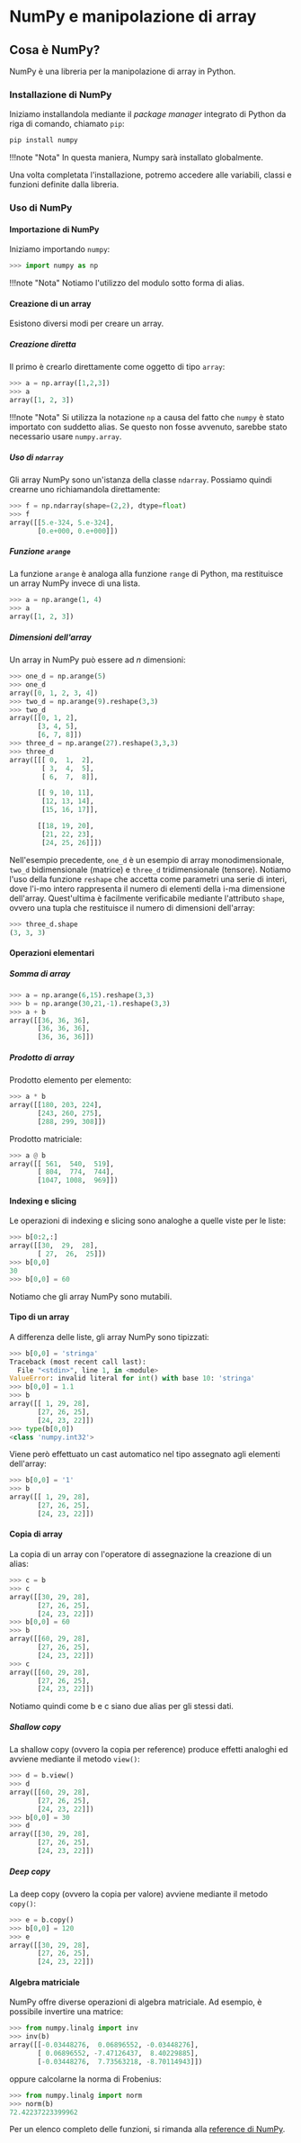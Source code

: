 # NumPy e manipolazione di array

## Cosa è NumPy?

NumPy è una libreria per la manipolazione di array in Python.

### Installazione di NumPy

Iniziamo installandola mediante il *package manager* integrato di Python da riga di comando, chiamato `pip`:

```bash
pip install numpy
```

!!!note "Nota"
	In questa maniera, Numpy sarà installato globalmente.

Una volta completata l'installazione, potremo accedere alle variabili, classi e funzioni definite dalla libreria.

### Uso di NumPy

#### Importazione di NumPy

Iniziamo importando `numpy`:

```python
>>> import numpy as np
```

!!!note "Nota"
	Notiamo l'utilizzo del modulo sotto forma di alias.

#### Creazione di un array

Esistono diversi modi per creare un array.

##### Creazione diretta

Il primo è crearlo direttamente come oggetto di tipo `array`:

```python
>>> a = np.array([1,2,3])
>>> a
array([1, 2, 3])
```

!!!note "Nota"
	Si utilizza la notazione `np` a causa del fatto che `numpy` è stato importato con suddetto alias. Se questo non fosse avvenuto, sarebbe stato necessario usare `numpy.array`.

##### Uso di `ndarray`

Gli array NumPy sono un'istanza della classe `ndarray`. Possiamo quindi crearne uno richiamandola direttamente:

```python
>>> f = np.ndarray(shape=(2,2), dtype=float)
>>> f
array([[5.e-324, 5.e-324],
       [0.e+000, 0.e+000]])
```

##### Funzione `arange`

La funzione `arange` è analoga alla funzione `range` di Python, ma restituisce un array NumPy invece di una lista.

```python
>>> a = np.arange(1, 4)
>>> a
array([1, 2, 3])
```

##### Dimensioni dell'array

Un array in NumPy può essere ad $n$ dimensioni:

```python
>>> one_d = np.arange(5)
>>> one_d
array([0, 1, 2, 3, 4])
>>> two_d = np.arange(9).reshape(3,3)
>>> two_d
array([[0, 1, 2],
       [3, 4, 5],
       [6, 7, 8]])
>>> three_d = np.arange(27).reshape(3,3,3)
>>> three_d
array([[[ 0,  1,  2],
        [ 3,  4,  5],
        [ 6,  7,  8]],

       [[ 9, 10, 11],
        [12, 13, 14],
        [15, 16, 17]],

       [[18, 19, 20],
        [21, 22, 23],
        [24, 25, 26]]])
```

Nell'esempio precedente, `one_d` è un esempio di array monodimensionale, `two_d` bidimensionale (matrice) e `three_d` tridimensionale (tensore). Notiamo l'uso della funzione `reshape` che accetta come parametri una serie di interi, dove l'i-mo intero rappresenta il numero di elementi della i-ma dimensione dell'array. Quest'ultima è facilmente verificabile mediante l'attributo `shape`, ovvero una tupla che restituisce il numero di dimensioni dell'array:

```python
>>> three_d.shape
(3, 3, 3)
```

#### Operazioni elementari

##### Somma di array

```python
>>> a = np.arange(6,15).reshape(3,3)
>>> b = np.arange(30,21,-1).reshape(3,3)
>>> a + b
array([[36, 36, 36],
       [36, 36, 36],
       [36, 36, 36]])
```

##### Prodotto di array

Prodotto elemento per elemento:

```python
>>> a * b
array([[180, 203, 224],
       [243, 260, 275],
       [288, 299, 308]])
```

Prodotto matriciale:

```python
>>> a @ b
array([[ 561,  540,  519],
       [ 804,  774,  744],
       [1047, 1008,  969]])
```

#### Indexing e slicing

Le operazioni di indexing e slicing sono analoghe a quelle viste per le liste:

```python
>>> b[0:2,:]
array([[30,  29,  28],
       [ 27,  26,  25]])
>>> b[0,0]
30
>>> b[0,0] = 60
```

Notiamo che gli array NumPy sono mutabili.

#### Tipo di un array

A differenza delle liste, gli array NumPy sono tipizzati:

```python
>>> b[0,0] = 'stringa'
Traceback (most recent call last):
  File "<stdin>", line 1, in <module>
ValueError: invalid literal for int() with base 10: 'stringa'
>>> b[0,0] = 1.1
>>> b
array([[ 1, 29, 28],
       [27, 26, 25],
       [24, 23, 22]])
>>> type(b[0,0])
<class 'numpy.int32'>
```

Viene però effettuato un cast automatico nel tipo assegnato agli elementi dell'array:

```python
>>> b[0,0] = '1'
>>> b
array([[ 1, 29, 28],
       [27, 26, 25],
       [24, 23, 22]])
```

#### Copia di array

La copia di un array con l'operatore di assegnazione la creazione di un alias:

```python
>>> c = b
>>> c
array([[30, 29, 28],
       [27, 26, 25],
       [24, 23, 22]])
>>> b[0,0] = 60
>>> b
array([[60, 29, 28],
       [27, 26, 25],
       [24, 23, 22]])
>>> c
array([[60, 29, 28],
       [27, 26, 25],
       [24, 23, 22]])
```

Notiamo quindi come b e c siano due alias per gli stessi dati.

##### Shallow copy

La shallow copy (ovvero la copia per reference) produce effetti analoghi ed avviene mediante il metodo `view()`:

```python
>>> d = b.view()
>>> d
array([[60, 29, 28],
       [27, 26, 25],
       [24, 23, 22]])
>>> b[0,0] = 30
>>> d
array([[30, 29, 28],
       [27, 26, 25],
       [24, 23, 22]])
```

##### Deep copy

La deep copy (ovvero la copia per valore) avviene mediante il metodo `copy()`:

```python
>>> e = b.copy()
>>> b[0,0] = 120
>>> e
array([[30, 29, 28],
       [27, 26, 25],
       [24, 23, 22]])
```

#### Algebra matriciale

NumPy offre diverse operazioni di algebra matriciale. Ad esempio, è possibile invertire una matrice:

```python
>>> from numpy.linalg import inv
>>> inv(b)
array([[-0.03448276,  0.06896552, -0.03448276],
       [ 0.06896552, -7.47126437,  8.40229885],
       [-0.03448276,  7.73563218, -8.70114943]])
```

oppure calcolarne la norma di Frobenius:

```python
>>> from numpy.linalg import norm
>>> norm(b)
72.42237223399962
```

Per un elenco completo delle funzioni, si rimanda alla [reference di NumPy](https://numpy.org/doc/).
